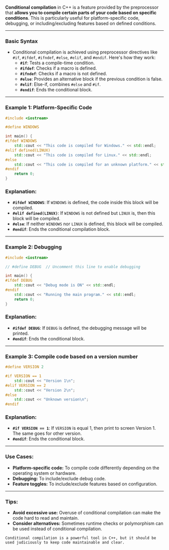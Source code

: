 **Conditional compilation** in C++ is a feature provided by the preprocessor that **allows you to compile certain parts of your code based on specific conditions**. This is particularly useful for platform-specific code, debugging, or including/excluding features based on defined conditions.

---

### Basic Syntax

- Conditional compilation is achieved using preprocessor directives like `#if`, `#ifdef`, `#ifndef`, `#else`, `#elif`, and `#endif`. Here's how they work:
	- **`#if`**: Tests a compile-time condition.
	- **`#ifdef`**: Checks if a macro is defined.
	- **`#ifndef`**: Checks if a macro is not defined.
	- **`#else`**: Provides an alternative block if the previous condition is false.
	- **`#elif`**: Else-if, combines `#else` and `#if`.
	- **`#endif`**: Ends the conditional block.

--- 

### Example 1: Platform-Specific Code

```cpp
#include <iostream>

#define WINDOWS

int main() {
#ifdef WINDOWS
    std::cout << "This code is compiled for Windows." << std::endl;
#elif defined(LINUX)
    std::cout << "This code is compiled for Linux." << std::endl;
#else
    std::cout << "This code is compiled for an unknown platform." << std::endl;
#endif
    return 0;
}
```

### Explanation:
- **`#ifdef WINDOWS`**: If `WINDOWS` is defined, the code inside this block will be compiled.
- **`#elif defined(LINUX)`**: If `WINDOWS` is not defined but `LINUX` is, then this block will be compiled.
- **`#else`**: If neither `WINDOWS` nor `LINUX` is defined, this block will be compiled.
- **`#endif`**: Ends the conditional compilation block.

---

### Example 2: Debugging

```cpp
#include <iostream>

// #define DEBUG  // Uncomment this line to enable debugging

int main() {
#ifdef DEBUG
    std::cout << "Debug mode is ON" << std::endl;
#endif
    std::cout << "Running the main program." << std::endl;
    return 0;
}
```

### Explanation:
- **`#ifdef DEBUG`**: If `DEBUG` is defined, the debugging message will be printed.
- **`#endif`**: Ends the conditional block.

--- 

### Example 3: Compile code based on a version number

```cpp
#define VERSION 2

#if VERSION == 1
    std::cout << "Version 1\n";
#elif VERSION == 2
    std::cout << "Version 2\n";
#else
    std::cout << "Unknown version\n";
#endif
```

### Explanation:
- **`#if VERSION == 1`**: If `VERSION` is equal 1, then print to screen Version 1. The same goes for other version.
- **`#endif`**: Ends the conditional block.

--- 

### Use Cases:
- **Platform-specific code:** To compile code differently depending on the operating system or hardware.
- **Debugging:** To include/exclude debug code.
- **Feature toggles:** To include/exclude features based on configuration.

---

### Tips:
- **Avoid excessive use:** Overuse of conditional compilation can make the code hard to read and maintain.
- **Consider alternatives:** Sometimes runtime checks or polymorphism can be used instead of conditional compilation.

```ad-warning
Conditional compilation is a powerful tool in C++, but it should be used judiciously to keep code maintainable and clear.
```